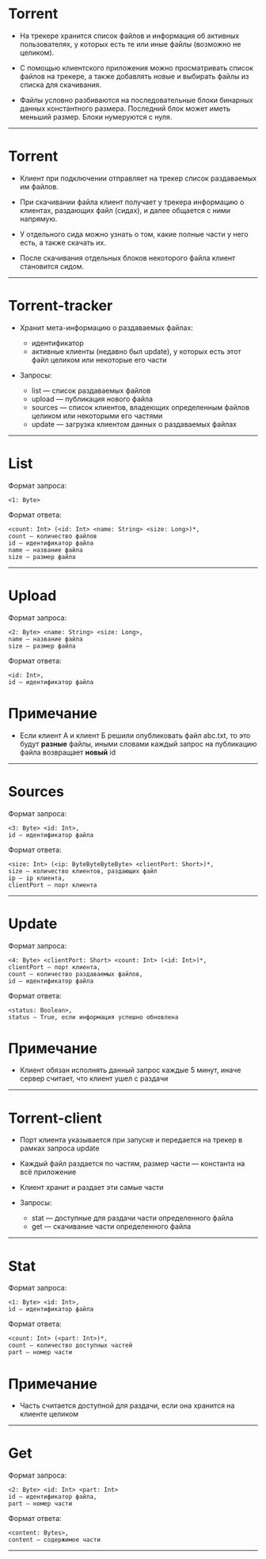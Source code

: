# Torrent

* На трекере хранится список файлов и информация об активных пользователях, у которых есть те или иные файлы (возможно не целиком).

* С помощью клиентского приложения можно просматривать список файлов на трекере, а также добавлять новые и выбирать файлы из списка для скачивания.

* Файлы условно разбиваются на последовательные блоки бинарных данных константного размера. Последний блок может иметь меньший размер. Блоки нумеруются с нуля.

---

# Torrent

* Клиент при подключении отправляет на трекер список раздаваемых им файлов.

* При скачивании файла клиент получает у трекера информацию о клиентах, раздающих файл (сидах), и далее общается с ними напрямую.

* У отдельного сида можно узнать о том, какие полные части у него есть, а также скачать их.

* После скачивания отдельных блоков некоторого файла клиент становится сидом.

---

# Torrent-tracker

* Хранит мета-информацию о раздаваемых файлах:
    * идентификатор
    * активные клиенты (недавно был update), у которых есть этот файл целиком или некоторые его части

* Запросы:
    * list — список раздаваемых файлов
    * upload — публикация нового файла
    * sources — список клиентов, владеющих определенным файлов целиком или некоторыми его частями
    * update — загрузка клиентом данных о раздаваемых файлах

---

# List

Формат запроса:

    <1: Byte>
Формат ответа:

    <count: Int> (<id: Int> <name: String> <size: Long>)*,
    count — количество файлов
    id — идентификатор файла
    name — название файла
    size — размер файла

---

# Upload

Формат запроса:

    <2: Byte> <name: String> <size: Long>,
    name — название файла
    size — размер файла
Формат ответа:

    <id: Int>,
    id — идентификатор файла

# Примечание

* Если клиент А и клиент Б решили опубликовать файл abc.txt, то это будут **разные** файлы, иными словами каждый запрос на публикацию файла возвращает **новый** id

---

# Sources

Формат запроса:

    <3: Byte> <id: Int>,
    id — идентификатор файла
Формат ответа:

    <size: Int> (<ip: ByteByteByteByte> <clientPort: Short>)*,
    size — количество клиентов, раздающих файл
    ip — ip клиента,
    clientPort — порт клиента

---

# Update

Формат запроса:

    <4: Byte> <clientPort: Short> <count: Int> (<id: Int>)*,
    clientPort — порт клиента,
    count — количество раздаваемых файлов,
    id — идентификатор файла
Формат ответа:

    <status: Boolean>,
    status — True, если информация успешно обновлена

# Примечание

* Клиент обязан исполнять данный запрос каждые 5 минут, иначе сервер считает, что клиент ушел с раздачи

---

# Torrent-client

* Порт клиента указывается при запуске и передается на трекер в рамках запроса update

* Каждый файл раздается по частям, размер части — константа на всё приложение

* Клиент хранит и раздает эти самые части

* Запросы:
    * stat — доступные для раздачи части определенного файла
    * get — скачивание части определенного файла

---

# Stat

Формат запроса:

    <1: Byte> <id: Int>,
    id — идентификатор файла
Формат ответа:

    <count: Int> (<part: Int>)*,
    count — количество доступных частей
    part — номер части

# Примечание

* Часть считается доступной для раздачи, если она хранится на клиенте целиком

---

# Get

Формат запроса:

    <2: Byte> <id: Int> <part: Int>
    id — идентификатор файла,
    part — номер части
Формат ответа:

    <content: Bytes>,
    content — содержимое части

---
